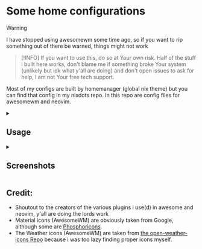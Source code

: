 # Some home configurations

> [!WARNING]
> I have stopped using awesomewm some time ago, so if you want to rip something out of there be warned, things
> might not work

> [!INFO]
> If you want to use this, do so at Your own risk. Half of the stuff i built here works, don't blame me if
> something broke Your system (unlikely but idk what y'all are doing) and don't open issues to ask for help,
> I am not Your free tech support.

Most of my configs are built by homemanager (global nix theme) but you can find that config in my nixdots
repo. In this repo are config files for awesomewm and neovim.

<details><summary>

## Usage

</summary>

The files are meant to be symlinked into `.config`, like so (assuming this was cloned into `dotfiles`):

```
ln -s ~/dotfiles/kanshi.conf ~/.config
```

</details>

<details><summary>

## Screenshots

</summary>

The screenshots are probably already outdated, because i am too lazy to constantly update them.

![Nvim Screenshot](./img/nvim.jpg "neovim")
![AwesomeWM Screenshot](./img/awm.png "awesomewm")

</details>

## Credit:

- Shoutout to the creators of the various plugins i use(d) in awesome and neovim, y'all are doing the lords work
- Material icons (AwesomeWM) are obviously taken from Google, although some are [Phosphoricons](https://phosphoricons.com/).
- The Weather icons (AwesomeWM) are taken from [the open-weather-icons Repo](https://github.com/isneezy/open-weather-icons) because i was too lazy finding proper icons myself.
